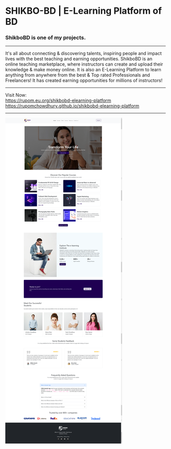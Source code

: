 # SHIKBO-BD | E-Learning Platform of BD

<h3>ShikboBD is one of my projects.</h3>

---

<p> It's all about connecting & discovering talents, inspiring people and impact lives with the best teaching and earning opportunities. ShikboBD is an online teaching marketplace, where instructors can create and upload their knowledge & make money online. It is also an E-Learning Platform to learn anything from anywhere from the best & Top rated Professionals and Freelancers! It has created earning opportunities for millions of instructors! </p>

---

Visit Now: <br> https://rupom.eu.org/shikbobd-elearning-platform <br> https://rupomchowdhury.github.io/shikbobd-elearning-platform

---

![SHIKBO-BD](https://github.com/RupomChowdhury/shikbobd-elearning-platform/blob/main/assests/images/shikbo-bd.png)
